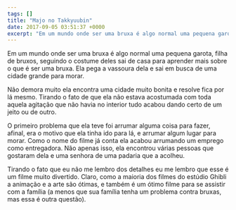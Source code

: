 ```yaml
---
tags: []
title: "Majo no Takkyuubin"
date: 2017-09-05 03:51:37 +0000
excerpt: "Em um mundo onde ser uma bruxa é algo normal uma pequena garota, filha de bruxos, seguindo o costume deles sai de casa para aprender mais..."
---
```


Em um mundo onde ser uma bruxa é algo normal uma pequena garota, filha de bruxos, seguindo o costume deles sai de casa para aprender mais sobre o que é ser uma bruxa. Ela pega a vassoura dela e sai em busca de uma cidade grande para morar.

Não demora muito ela encontra uma cidade muito bonita e resolve fica por lá mesmo. Tirando o fato de que ela não estava acostumada com toda aquela agitação que não havia no interior tudo acabou dando certo de um jeito ou de outro.

O primeiro problema que ela teve foi arrumar alguma coisa para fazer, afinal, era o motivo que ela tinha ido para lá, e arrumar algum lugar para morar. Como o nome do filme já conta ela acabou arrumando um emprego como entregadora. Não apenas isso, ela encontrou várias pessoas que gostaram dela e uma senhora de uma padaria que a acolheu.

Tirando o fato que eu não me lembro dos detalhes eu me lembro que esse é um filme muito divertido. Claro, como a maioria dos filmes do estúdio Ghibli a animação e a arte são ótimas, e também é um ótimo filme para se assistir com a família (a menos que sua família tenha um problema contra bruxas, mas essa é outra questão).